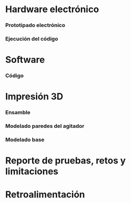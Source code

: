 # Hardware electrónico
### Prototipado electrónico

### Ejecución del código


# Software
### Código


# Impresión 3D
### Ensamble


### Modelado paredes del agitador


### Modelado base



# Reporte de pruebas, retos y limitaciones



# Retroalimentación
